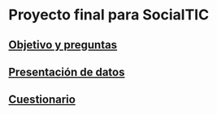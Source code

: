 # Proyecto final para SocialTIC

## [Objetivo y preguntas](/Preguntas.md)

## [Presentación de datos](/Datos_presentación/)

## [Cuestionario]()
